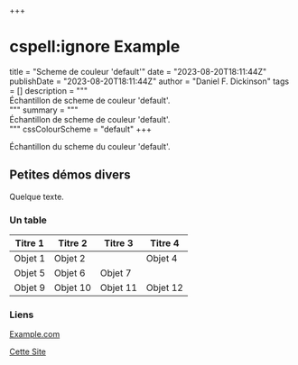 +++
# cspell:ignore Example
title = "Scheme de couleur 'default'"
date = "2023-08-20T18:11:44Z"
publishDate = "2023-08-20T18:11:44Z"
author = "Daniel F. Dickinson"
tags = []
description = """\
Échantillon de scheme de couleur 'default'.\
"""
summary = """\
Échantillon de scheme de couleur 'default'.\
"""
cssColourScheme = "default"
+++

Échantillon du scheme du couleur 'default'.

## Petites démos divers

Quelque texte.

### Un table

| Titre 1   | Titre 2   | Titre   3 | Titre   4 |
|-----------|-----------|-----------|-----------|
| Objet 1   | Objet 2   |           |  Objet 4  |
| Objet 5   | Objet 6   | Objet 7   |
| Objet 9   | Objet 10  | Objet 11  | Objet 12  |

### Liens

[Example.com](https://example.com/)

[Cette Site](/)
